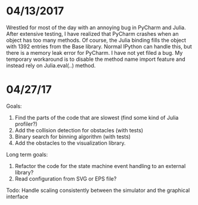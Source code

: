 # 04/13/2017

Wrestled for most of the day with an annoying bug in PyCharm and Julia. After extensive testing, I have realized that PyCharm crashes when an object has too many methods. Of course, the Julia binding fills the object with 1392 entries from the Base library. Normal IPython can handle this, but there is a memory leak error for PyCharm. I have not yet filed a bug. My temporary workaround is to disable the method name import feature and instead rely on Julia.eval(..) method.

# 04/27/17
Goals:
1. Find the parts of the code that are slowest (find some kind of Julia profiler?)
2. Add the collision detection for obstacles (with tests)
3. Binary search for binning algorithm (with tests)
4. Add the obstacles to the visualization library.

Long term goals:
1. Refactor the code for the state machine event handling to an external library?
2. Read configuration from SVG or EPS file?

Todo: 
Handle scaling consistently between the simulator and the graphical interface